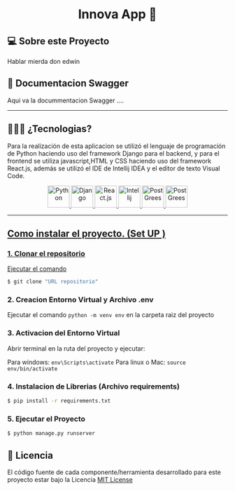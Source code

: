 
<h1 align="center">
  Innova App 🚌
<br>
</h1>

## 💻 Sobre este Proyecto

Hablar mierda don edwin

## 📃 Documentacion Swagger

Aqui va la docummentacion Swagger ....

---

## 🧑🏽‍💻 ¿Tecnologias?

Para la realización de esta aplicacion se utilizó el lenguaje de programación de Python 
haciendo uso del framework Django para el backend, y para el frontend se utiliza javascript,HTML
y CSS haciendo uso del framework React.js, además se utilizó el IDE de Intellij IDEA y el editor de texto Visual Code. 

<div align="center">

<a href="https://www.python.org/">
    <img src="https://seeklogo.com/images/P/python-logo-A32636CAA3-seeklogo.com.png"
         alt="Python" width="50">
   
<a href="https://www.djangoproject.com/">
    <img src="https://seeklogo.com/images/D/django-logo-4C5ECF7036-seeklogo.com.png"
         alt="Django" width="50"> 
 
<a href="https://es.reactjs.org/">
    <img src="https://seeklogo.com/images/R/react-logo-7B3CE81517-seeklogo.com.png"
         alt="React.js" width="50">

<a href="https://www.jetbrains.com/es-es/idea/">
    <img src="https://seeklogo.com/images/I/intellij-idea-logo-F0395EF783-seeklogo.com.png"
         alt="Intellij" width="50">

<a href="https://www.postgresql.org/">
    <img src="https://seeklogo.com/images/V/visual-studio-code-logo-449D71944F-seeklogo.com.png"
         alt="PostGrees" width="50">

<a href="https://www.postgresql.org/">
    <img src="https://upload.wikimedia.org/wikipedia/commons/2/29/Postgresql_elephant.svg"
         alt="PostGrees" width="50">

</div>


---

## Como instalar el proyecto. (Set UP )

### 1. Clonar el repositorio

Ejecutar el comando 
```sh
$ git clone "URL repositorio"
```

### 2. Creacion Entorno Virtual y Archivo .env

Ejecutar el comando ```python -m venv env``` en la carpeta raiz del proyecto

### 3. Activacion del Entorno Virtual

Abrir terminal en la ruta del proyecto y ejecutar:

Para windows: ```env\Scripts\activate```
Para linux o Mac: ```source env/bin/activate```

### 4. Instalacion de Librerias (Archivo requirements)

```sh
$ pip install -r requirements.txt
```

### 5. Ejecutar el Proyecto

```sh
$ python manage.py runserver
```

## 🪪 Licencia
    
El código fuente de cada componente/herramienta desarrollado para este proyecto
estar bajo la Licencia [MIT License](https://www.apache.org/licenses/LICENSE-2.0)